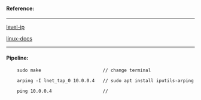 #### Reference:
---
[level-ip](https://github.com/saminiir/level-ip/blob/master/Documentation/getting-started.md)

[linux-docs](https://docs.kernel.org/networking/tuntap.html)

---
#### Pipeline:

        sudo make                       // change terminal
                                        
        arping -I lnet_tap_0 10.0.0.4   // sudo apt install iputils-arping 

        ping 10.0.0.4                   // 

